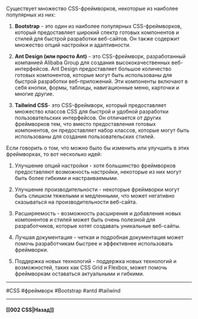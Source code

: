 
Существует множество CSS-фреймворков, некоторые из наиболее популярных из них:

1. **Bootstrap** - это один из наиболее популярных CSS-фреймворков, который предоставляет широкий спектр готовых компонентов и стилей для быстрой разработки веб-сайтов. Он также содержит множество опций настройки и адаптивности.
    
2. **Ant Design (или просто Ant)** - это CSS-фреймворк, разработанный компанией Alibaba Group для создания высококачественных веб-интерфейсов. Ant Design предоставляет большое количество готовых компонентов, которые могут быть использованы для быстрой разработки веб-приложений. Эти компоненты включают в себя кнопки, формы, таблицы, навигационные меню, карточки и многие другие.
    
3. **Tailwind CSS**- это CSS-фреймворк, который предоставляет множество классов CSS для быстрой и удобной разработки пользовательских интерфейсов. Он отличается от других фреймворков тем, что вместо предоставления готовых компонентов, он предоставляет набор классов, которые могут быть использованы для создания пользовательских стилей.

Если говорить о том, что можно было бы изменить или улучшить в этих фреймворках, то вот несколько идей:

1. Улучшение опций настройки - хотя большинство фреймворков предоставляют возможность настройки, некоторые из них могут быть более гибкими и настраиваемыми.
    
2. Улучшение производительности - некоторые фреймворки могут быть слишком тяжелыми и медленными, что может негативно сказываться на производительности веб-сайта.
    
3. Расширяемость - возможность расширения и добавления новых компонентов и стилей может быть очень полезной для разработчиков, которые хотят создавать уникальные веб-сайты.
    
4. Лучшая документация - четкая и подробная документация может помочь разработчикам быстрее и эффективнее использовать фреймворки.
    
5. Поддержка новых технологий - поддержка новых технологий и возможностей, таких как CSS Grid и Flexbox, может помочь фреймворкам оставаться актуальными и гибкими.

___
#CSS #фреймворк #Bootstrap #antd #tailwind

___

#### [[002 CSS|Назад]]